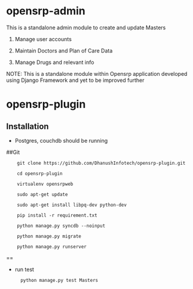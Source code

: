# opensrp-admin
This is a standalone admin module to create and update Masters

1. Manage user accounts

2. Maintain Doctors and Plan of Care Data

3. Manage Drugs and relevant info

NOTE: This is a standalone module within Opensrp application developed using Django Framework and yet to be improved further

# opensrp-plugin


Installation
------------
* Postgres, couchdb should be running

##Git

        git clone https://github.com/DhanushInfotech/opensrp-plugin.git

        cd opensrp-plugin

        virtualenv opensrpweb

        sudo apt-get update

        sudo apt-get install libpq-dev python-dev

        pip install -r requirement.txt

        python manage.py syncdb --noinput

        python manage.py migrate

        python manage.py runserver

==

* run test

        python manage.py test Masters
